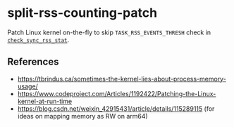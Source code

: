 # split-rss-counting-patch

Patch Linux kernel on-the-fly to skip `TASK_RSS_EVENTS_THRESH` check in [`check_sync_rss_stat`](https://elixir.bootlin.com/linux/v5.10/source/mm/memory.c#L192).

## References

- https://tbrindus.ca/sometimes-the-kernel-lies-about-process-memory-usage/
- https://www.codeproject.com/Articles/1192422/Patching-the-Linux-kernel-at-run-time
- https://blog.csdn.net/weixin_42915431/article/details/115289115 (for ideas on mapping memory as RW on arm64)
